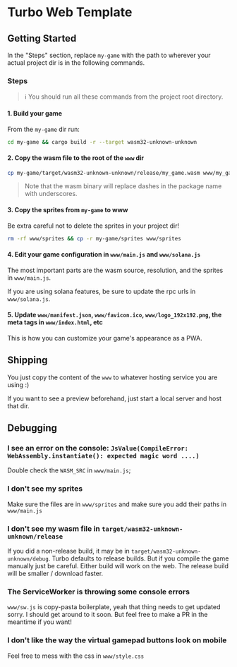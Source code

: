 # Turbo Web Template

## Getting Started

In the "Steps" section, replace `my-game` with the path to wherever your actual project dir is in the following commands.

### Steps

> ℹ️ You should run all these commands from the project root directory.

#### 1. Build your game

From the `my-game` dir run:

```sh
cd my-game && cargo build -r --target wasm32-unknown-unknown
```

#### 2. Copy the wasm file to the root of the `www` dir

```sh
cp my-game/target/wasm32-unknown-unknown/release/my_game.wasm www/my_game.wasm
```

> Note that the wasm binary will replace dashes in the package name with underscores.

#### 3. Copy the sprites from `my-game` to www

Be extra careful not to delete the sprites in your project dir!

```sh
rm -rf www/sprites && cp -r my-game/sprites www/sprites
```

#### 4. Edit your game configuration in `www/main.js` and `www/solana.js`

The most important parts are the wasm source, resolution, and the sprites in `www/main.js`.

If you are using solana features, be sure to update the rpc urls in `www/solana.js`.

#### 5. Update `www/manifest.json`, `www/favicon.ico`, `www/logo_192x192.png`, the meta tags in `www/index.html`, etc

This is how you can customize your game's appearance as a PWA.

## Shipping 

You just copy the content of the `www` to whatever hosting service you are using :)

If you want to see a preview beforehand, just start a local server and host that dir.

## Debugging

### I see an error on the console: `JsValue(CompileError: WebAssembly.instantiate(): expected magic word ....)`

Double check the `WASM_SRC` in `www/main.js`;

### I don't see my sprites

Make sure the files are in `www/sprites` and make sure you add their paths in `www/main.js`

### I don't see my wasm file in `target/wasm32-unknown-unknown/release`

If you did a non-release build, it may be in `target/wasm32-unknown-unknown/debug`. Turbo defaults to release builds. But if you compile the game manually just be careful. Either build will work on the web. The release build will be smaller / download faster.

### The ServiceWorker is throwing some console errors

`www/sw.js` is copy-pasta boilerplate, yeah that thing needs to get updated sorry. I should get around to it soon. But feel free to make a PR in the meantime if you want!

### I don't like the way the virtual gamepad buttons look on mobile

Feel free to mess with the css in `www/style.css`
